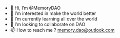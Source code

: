 - 👋 Hi, I’m @MemoryDAO
- 👀 I’m interested in make the world better
- 🌱 I’m currently learning all over the world
- 💞️ I’m looking to collaborate on DAO
- 📫 How to reach me ? memory.dao@outlook.com

<!---
MemoryDAO/MemoryDAO is a ✨ special ✨ repository because its `README.md` (this file) appears on your GitHub profile.
You can click the Preview link to take a look at your changes.
--->
